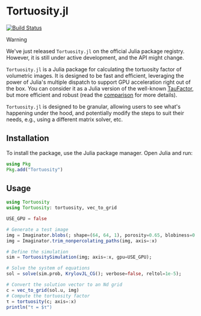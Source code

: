# Tortuosity.jl

[![Build Status](https://github.com/ma-sadeghi/Tortuosity.jl/actions/workflows/CI.yml/badge.svg?branch=main)](https://github.com/ma-sadeghi/Tortuosity.jl/actions/workflows/CI.yml?query=branch%3Amain)

> [!WARNING]  
> We've just released `Tortuosity.jl` on the official Julia package registry. However, it is still under active development, and the API might change.

`Tortuosity.jl` is a Julia package for calculating the tortuosity factor of volumetric images. It is designed to be fast and efficient, leveraging the power of Julia's multiple dispatch to support GPU acceleration right out of the box. You can consider it as a Julia version of the well-known [TauFactor](https://github.com/tldr-group/taufactor), but more efficient and robust (read the [comparison](https://ma-sadeghi.github.io/Tortuosity.jl/taufactor) for more details).

`Tortuosity.jl` is designed to be granular, allowing users to see what's happening under the hood, and potentially modify the steps to suit their needs, e.g., using a different matrix solver, etc.

## Installation

To install the package, use the Julia package manager. Open Julia and run:

```julia
using Pkg
Pkg.add("Tortuosity")
```

## Usage

```julia
using Tortuosity
using Tortuosity: tortuosity, vec_to_grid

USE_GPU = false

# Generate a test image
img = Imaginator.blobs(; shape=(64, 64, 1), porosity=0.65, blobiness=0.5, seed=2);
img = Imaginator.trim_nonpercolating_paths(img, axis=:x)

# Define the simulation
sim = TortuositySimulation(img; axis=:x, gpu=USE_GPU);

# Solve the system of equations
sol = solve(sim.prob, KrylovJL_CG(); verbose=false, reltol=1e-5);

# Convert the solution vector to an Nd grid
c = vec_to_grid(sol.u, img)
# Compute the tortuosity factor
τ = tortuosity(c; axis=:x)
println("τ = $τ")
```
